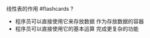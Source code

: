 
线性表的作用 #flashcards 
?
- 程序员可以直接使用它来存放数据  作为存放数据的容器
- 程序员可以直接使用它的基本运算  完成更复杂的功能
<!--ID: 1706166165145-->

